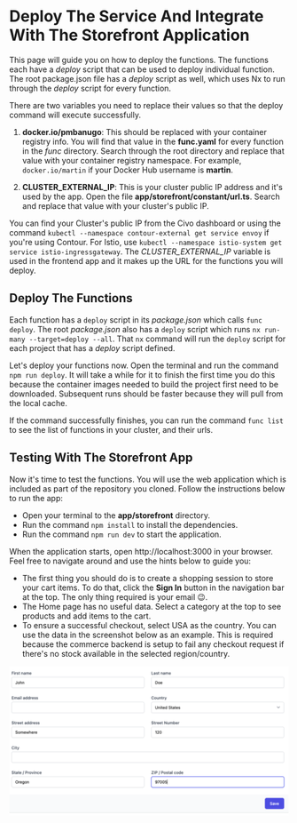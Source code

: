 # Deploy The Service And Integrate With The Storefront Application

This page will guide you on how to deploy the functions. The functions each have a _deploy_ script that can be used to deploy individual function. The root package.json file has a _deploy_ script as well, which uses Nx to run through the _deploy_ script for every function.

There are two variables you need to replace their values so that the deploy command will execute successfully.

1. **docker.io/pmbanugo**: This should be replaced with your container registry info. You will find that value in the **func.yaml** for every function in the _func_ directory. Search through the root directory and replace that value with your container registry namespace. For example, `docker.io/martin` if your Docker Hub username is **martin**.

2. **CLUSTER_EXTERNAL_IP**: This is your cluster public IP address and it's used by the app. Open the file **app/storefront/constant/url.ts**. Search and replace that value with your cluster's public IP.

You can find your Cluster's public IP from the Civo dashboard or using the command `kubectl --namespace contour-external get service envoy` if you're using Contour. For Istio, use `kubectl --namespace istio-system get service istio-ingressgateway`. The _CLUSTER_EXTERNAL_IP_ variable is used in the frontend app and it makes up the URL for the functions you will deploy.

## Deploy The Functions

Each function has a `deploy` script in its _package.json_ which calls `func deploy`. The root _package.json_ also has a `deploy` script which runs `nx run-many --target=deploy --all`. That `nx` command will run the `deploy` script for each project that has a _deploy_ script defined.

Let's deploy your functions now. Open the terminal and run the command `npm run deploy`. It will take a while for it to finish the first time you do this because the container images needed to build the project first need to be downloaded. Subsequent runs should be faster because they will pull from the local cache.

If the command successfully finishes, you can run the command `func list` to see the list of functions in your cluster, and their urls.

## Testing With The Storefront App

Now it's time to test the functions. You will use the web application which is included as part of the repository you cloned. Follow the instructions below to run the app:

- Open your terminal to the **app/storefront** directory.
- Run the command `npm install` to install the dependencies.
- Run the command `npm run dev` to start the application.

When the application starts, open http://localhost:3000 in your browser. Feel free to navigate around and use the hints below to guide you:

- The first thing you should do is to create a shopping session to store your cart items. To do that, click the **Sign In** button in the navigation bar at the top. The only thing required is your email 😉.
- The Home page has no useful data. Select a category at the top to see products and add items to the cart.
- To ensure a successful checkout, select USA as the country. You can use the data in the screenshot below as an example. This is required because the commerce backend is setup to fail any checkout request if there's no stock available in the selected region/country.

![checkout](/media/checkout-page.png)
